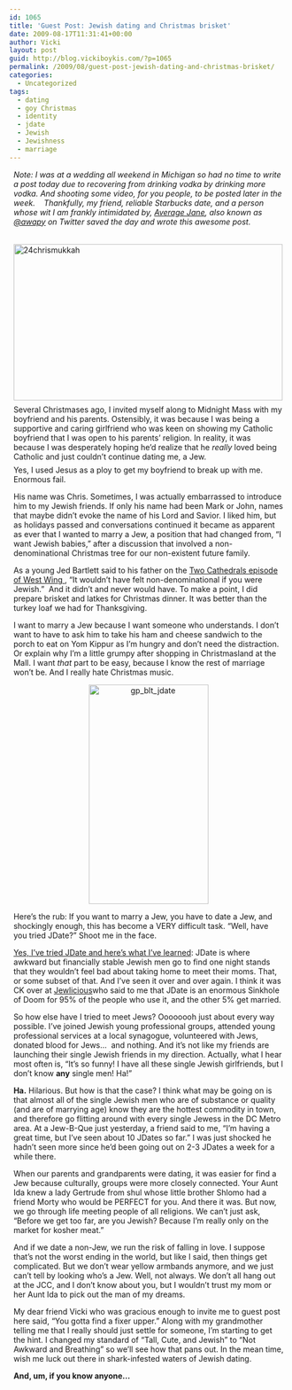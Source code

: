 ```yaml
---
id: 1065
title: 'Guest Post: Jewish dating and Christmas brisket'
date: 2009-08-17T11:31:41+00:00
author: Vicki
layout: post
guid: http://blog.vickiboykis.com/?p=1065
permalink: /2009/08/guest-post-jewish-dating-and-christmas-brisket/
categories:
  - Uncategorized
tags:
  - dating
  - goy Christmas
  - identity
  - jdate
  - Jewish
  - Jewishness
  - marriage
---
```

<div style="margin: 1ex; text-align: left;">
  <em>Note: I was at a wedding all weekend in Michigan so had no time to write a post today due to recovering from drinking vodka by drinking more vodka. And shooting some video, for you people, to be posted later in the week.    Thankfully, my friend, reliable Starbucks date, and a person whose wit I am frankly intimidated by, <a href="http://iamaveragejane.wordpress.com/">Average Jane</a>, also known as <a href="http://twitter.com/awapy">@awapy</a> on Twitter saved the day and wrote this awesome post.</em>
</div>

<div style="margin: 1ex; text-align: left;">
  <em><br /> </em>
</div>

<div style="margin: 1ex; text-align: left;">
  <a href="http://blog.vickiboykis.com/wp-content/uploads/2009/08/24chrismukkah.jpg"><img class="aligncenter size-full wp-image-1067" title="24chrismukkah" src="http://blog.vickiboykis.com/wp-content/uploads/2009/08/24chrismukkah.jpg" alt="24chrismukkah" width="486" height="282" /></a>
</div>

<div style="margin: 1ex; text-align: left;">
  Several Christmases ago, I invited myself along to Midnight Mass with my boyfriend and his parents. Ostensibly, it was because I was being a supportive and caring girlfriend who was keen on showing my Catholic boyfriend that I was open to his parents’ religion. In reality, it was because I was desperately hoping he’d realize that he <em>really</em> loved being Catholic and just couldn’t continue dating me, a Jew.
</div>

<div style="margin: 1ex; text-align: left;">
  Yes, I used Jesus as a ploy to get my boyfriend to break up with me. Enormous fail.
</div>

<div style="margin: 1ex; text-align: left;">
  <p>
    His name was Chris. Sometimes, I was actually embarrassed to introduce him to my Jewish friends. If only his name had been Mark or John, names that maybe didn’t evoke the name of his Lord and Savior. I liked him, but as holidays passed and conversations continued it became as apparent as ever that I wanted to marry a Jew, a position that had changed from, “I want Jewish babies,” after a discussion that involved a non-denominational Christmas tree for our non-existent future family.
  </p>
  
  <p>
    As a young Jed Bartlett said to his father on the <a href="http://communicationsoffice.tripod.com/2-22.txt" target="_blank">Two Cathedrals episode of West Wing </a>, “It wouldn&#8217;t have felt non-denominational if you were Jewish.”  And it didn’t and never would have. To make a point, I did prepare brisket and latkes for Christmas dinner. It was better than the turkey loaf we had for Thanksgiving.
  </p>
  
  <p style="text-align: left;">
    I want to marry a Jew because I want someone who understands. I don’t want to have to ask him to take his ham and cheese sandwich to the porch to eat on Yom Kippur as I’m hungry and don’t need the distraction. Or explain why I’m a little grumpy after shopping in Christmasland at the Mall. I want <em> that</em> part to be easy, because I know the rest of marriage won’t be. And I really hate Christmas music.
  </p>
  
  <p style="text-align: center;">
    <a href="http://blog.vickiboykis.com/wp-content/uploads/2009/08/gp_blt_jdate.jpg"><img class="size-full wp-image-1068 aligncenter" title="gp_blt_jdate" src="http://blog.vickiboykis.com/wp-content/uploads/2009/08/gp_blt_jdate.jpg" alt="gp_blt_jdate" width="216" height="396" /></a>
  </p>
  
  <p style="text-align: left;">
    Here’s the rub: If you want to marry a Jew, you have to date a Jew, and shockingly enough, this has become a VERY difficult task. “Well, have you tried JDate?” Shoot me in the face.
  </p>
  
  <p style="text-align: left;">
    <a href="http://iamaveragejane.wordpress.com/?s=jdate" target="_blank">Yes, I’ve tried JDate and here’s what I’ve learned</a>: JDate is where awkward but financially stable Jewish men go to find one night stands that they wouldn’t feel bad about taking home to meet their moms. That, or some subset of that. And I’ve seen it over and over again. I think it was CK over at <a href="http://www.jewlicious.com/" target="_blank">Jewlicious</a>who said to me that JDate is an enormous Sinkhole of Doom for 95% of the people who use it, and the other 5% get married.
  </p>
  
  <p style="text-align: left;">
    So how else have I tried to meet Jews? Oooooooh just about every way possible. I’ve joined Jewish young professional groups, attended young professional services at a local synagogue, volunteered with Jews, donated blood for Jews…  and nothing. And it’s not like my friends are launching their single Jewish friends in my direction. Actually, what I hear most often is, “It’s so funny! I have all these single Jewish girlfriends, but I don’t know <strong>any</strong> single men! Ha!” <strong> </strong>
  </p>
  
  <p style="text-align: left;">
    <strong>Ha.</strong> Hilarious. But how is that the case? I think what may be going on is that almost all of the single Jewish men who are of substance or quality (and are of marrying age) know they are the hottest commodity in town, and therefore go flitting around with every single Jewess in the DC Metro area. At a Jew-B-Que just yesterday, a friend said to me, “I’m having a great time, but I’ve seen about 10 JDates so far.” I was just shocked he hadn’t seen more since he’d been going out on 2-3 JDates a week for a while there.
  </p>
  
  <p style="text-align: left;">
    When our parents and grandparents were dating, it was easier for find a Jew because culturally, groups were more closely connected. Your Aunt Ida knew a lady Gertrude from shul whose little brother Shlomo had a friend Morty who would be PERFECT for you. And there it was. But now, we go through life meeting people of all religions. We can’t just ask, “Before we get too far, are you Jewish? Because I’m really only on the market for kosher meat.”
  </p>
  
  <p style="text-align: left;">
    And if we date a non-Jew, we run the risk of falling in love. I suppose that’s not the worst ending in the world, but like I said, then things get complicated. But we don’t wear yellow armbands anymore, and we just can’t tell by looking who’s a Jew. Well, not always. We don’t all hang out at the JCC, and I don’t know about you, but I wouldn’t trust my mom or her Aunt Ida to pick out the man of my dreams.
  </p>
  
  <p style="text-align: left;">
    My dear friend Vicki who was gracious enough to invite me to guest post here said, “You gotta find a fixer upper.” Along with my grandmother telling me that I really should just settle for someone, I’m starting to get the hint. I changed my standard of “Tall, Cute, and Jewish” to “Not Awkward and Breathing” so we’ll see how that pans out. In the mean time, wish me luck out there in shark-infested waters of Jewish dating.
  </p>
  
  <p style="text-align: left;">
    <strong>And, um, if you know anyone… </strong>
  </p>
</div>